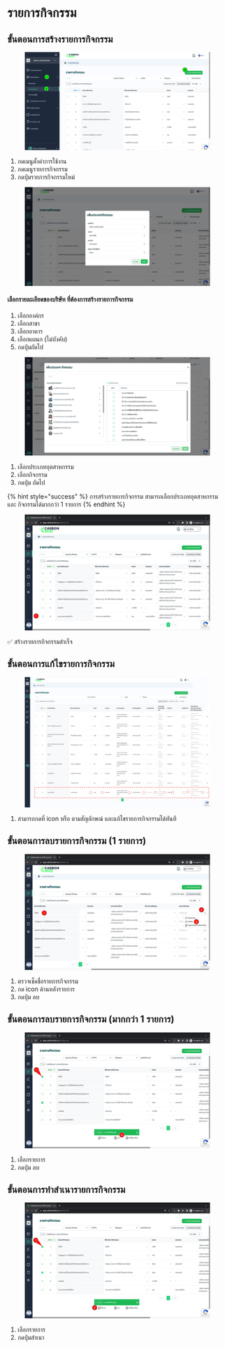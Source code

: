 # รายการกิจกรรม

## **ขั้นตอนการสร้างรายการกิจกรรม**

<figure><img src="../../.gitbook/assets/image (8).png" alt=""><figcaption></figcaption></figure>

1. กดเมนูตั้งค่าการใช้งาน
2. กดเมนูรายการกิจกรรม
3. กดปุ่มรายการกิจกรรมใหม่



<figure><img src="../../.gitbook/assets/image (1) (1) (1) (1) (1) (1).png" alt=""><figcaption></figcaption></figure>

#### เลือกรายละเอียดของบริษัท ที่ต้องการสร้างรายการกิจกรรม

1. เลือกองค์กร
2. เลือกสาขา
3. เลือกอาคาร
4. เลือกแผนก (ไม่บังคับ)
5. กดปุ่มถัดไป



<figure><img src="../../.gitbook/assets/image (2) (1) (1) (1) (1) (1).png" alt=""><figcaption></figcaption></figure>

1. เลือกประเภทอุตสาหกรรม
2. เลือกกิจกรรม
3. กดปุ่ม ถัดไป

{% hint style="success" %}
การสร้างรายการกิจกรรม สามารถเลือกประเภทอุตสาหกรรม และ กิจกรรมได้มากกว่า 1 รายการ
{% endhint %}

<figure><img src="../../.gitbook/assets/image (4) (1) (1) (1) (1) (1).png" alt=""><figcaption></figcaption></figure>

✅ สร้างรายการกิจกรรมสำเร็จ



## ขั้นตอนการแก้ไขรายการกิจกรรม

<figure><img src="../../.gitbook/assets/screencapture-app-carbonwize-io-activity-list-2024-07-19-13_10_03.png" alt=""><figcaption></figcaption></figure>

1. สามารถกดที่ icon หรือ ตามสัญลักษณ์ และแก้ไขรายการกิจกรรมได้ทันที



## ขั้นตอนการลบรายการกิจกรรม (1 รายการ)

<figure><img src="../../.gitbook/assets/image (8) (1) (1) (1) (1).png" alt=""><figcaption></figcaption></figure>

1. ตรวจเช็คชื่อรายการกิจกรรม
2. กด icon ด้านหลังรายการ
3. กดปุ่ม ลบ

## ขั้นตอนการลบรายการกิจกรรม (มากกว่า 1 รายการ)

<figure><img src="../../.gitbook/assets/image (9) (1) (1) (1) (1).png" alt=""><figcaption></figcaption></figure>

1. เลือกรายการ
2. กดปุ่ม ลบ

## ขั้นตอนการทำสำเนารายการกิจกรรม

<figure><img src="../../.gitbook/assets/image (10) (1) (1) (1) (1).png" alt=""><figcaption></figcaption></figure>

1. เลือกรายการ
2. กดปุ่มสำเนา

